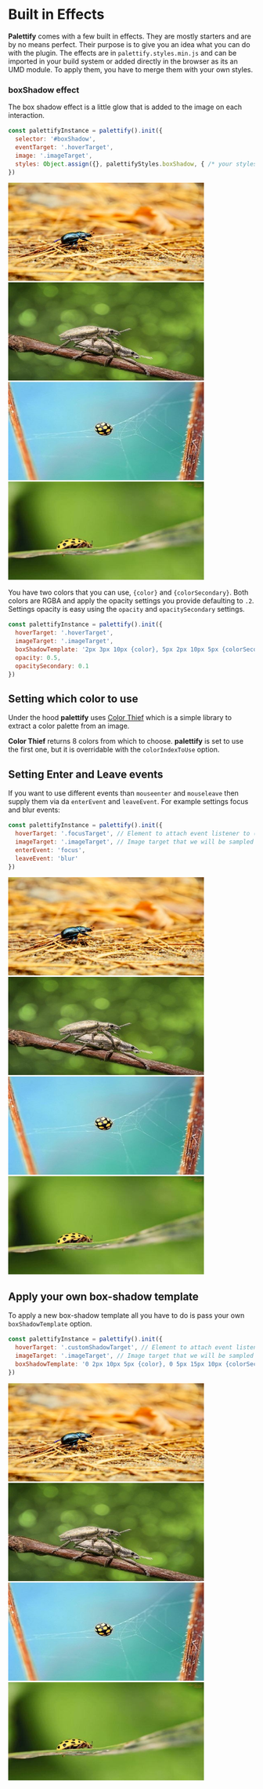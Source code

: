 # Built in Effects

**Palettify** comes with a few built in effects. They are mostly starters and are by no means perfect. Their purpose is to give you an idea what you can do with the plugin.
The effects are in `palettify.styles.min.js` and can be imported in your build system or added directly in the browser as its an UMD module.
To apply them, you have to merge them with your own styles.

### boxShadow effect

The box shadow effect is a little glow that is added to the image on each interaction.

```js
const palettifyInstance = palettify().init({
  selector: '#boxShadow',
  eventTarget: '.hoverTarget', 
  image: '.imageTarget', 
  styles: Object.assign({}, palettifyStyles.boxShadow, { /* your styles here */ })
})
```

   <div class="image-list" id="boxShadow">
      <div class="hoverTarget">
        <img class="imageTarget" width="400" height="200" src="images/0_thumb.jpg" alt="abstract0">
      </div>
      <div class="hoverTarget">
        <img class="imageTarget" width="400" height="200" src="images/1_thumb.jpg" alt="abstract1">
      </div>
      <div class="hoverTarget">
        <img class="imageTarget" width="400" height="200" src="images/2_thumb.jpg" alt="abstract2">
      </div>
      <div class="hoverTarget">
        <img class="imageTarget" width="400" height="200" src="images/3_thumb.jpg" alt="abstract3">
      </div>
    </div>
    
    
You have two colors that you can use, `{color}` and `{colorSecondary}`. Both colors are RGBA and apply the opacity settings you provide defaulting to `.2`.
Settings opacity is easy using the `opacity` and `opacitySecondary` settings.

```js
const palettifyInstance = palettify().init({
  hoverTarget: '.hoverTarget', 
  imageTarget: '.imageTarget', 
  boxShadowTemplate: '2px 3px 10px {color}, 5px 2px 10px 5px {colorSecondary}',
  opacity: 0.5,
  opacitySecondary: 0.1
})
```

## Setting which color to use

Under the hood **palettify** uses [Color Thief](http://lokeshdhakar.com/projects/color-thief/) which is a simple library to extract a color palette from an image.

**Color Thief** returns 8 colors from which to choose. **palettify** is set to use the first one, but it is overridable with the `colorIndexToUse` option.

## Setting Enter and Leave events

If you want to use different events than `mouseenter` and `mouseleave` then supply them via da `enterEvent` and `leaveEvent`.
For example settings focus and blur events:

```js
const palettifyInstance = palettify().init({
  hoverTarget: '.focusTarget', // Element to attach event listener to (mouseenter bt default).
  imageTarget: '.imageTarget', // Image target that we will be sampled for colors.
  enterEvent: 'focus',
  leaveEvent: 'blur'
})
```

  <div class="image-list">
    <div class="hoverTarget focusTarget">
      <img class="imageTarget" width="400" height="200" src="images/0_thumb.jpg" alt="abstract0">
    </div>
    <div class="hoverTarget focusTarget">
      <img class="imageTarget" width="400" height="200" src="images/1_thumb.jpg" alt="abstract1">
    </div>
    <div class="hoverTarget focusTarget">
      <img class="imageTarget" width="400" height="200" src="images/2_thumb.jpg" alt="abstract2">
    </div>
    <div class="hoverTarget focusTarget">
      <img class="imageTarget" width="400" height="200" src="images/3_thumb.jpg" alt="abstract3">
    </div>
  </div>  
  
## Apply your own box-shadow template
  To apply a new box-shadow template all you have to do is pass your own `boxShadowTemplate` option.
  
  ```js
  const palettifyInstance = palettify().init({
    hoverTarget: '.customShadowTarget', // Element to attach event listener to (mouseenter bt default).
    imageTarget: '.imageTarget', // Image target that we will be sampled for colors.
    boxShadowTemplate: '0 2px 10px 5px {color}, 0 5px 15px 10px {colorSecondary}'
  })
  ```
  
   <div class="image-list">
      <div class="hoverTarget customShadowTarget">
        <img class="imageTarget" width="400" height="200" src="images/0_thumb.jpg" alt="abstract0">
      </div>
      <div class="hoverTarget customShadowTarget">
        <img class="imageTarget" width="400" height="200" src="images/1_thumb.jpg" alt="abstract1">
      </div>
      <div class="hoverTarget customShadowTarget">
        <img class="imageTarget" width="400" height="200" src="images/2_thumb.jpg" alt="abstract2">
      </div>
      <div class="hoverTarget customShadowTarget">
        <img class="imageTarget" width="400" height="200" src="images/3_thumb.jpg" alt="abstract3">
      </div>
    </div>  
  
<script>
     window.boxShadowInstance = palettify().init({
       selector: '#boxShadow',
       eventTarget: '.hoverTarget', 
       image: '.imageTarget', 
       styles: Object.assign({}, palettifyStyles.boxShadow)
     })
      
   
</script>
